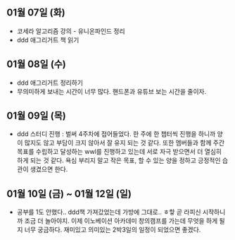 ## 01월 07일 (화)
- 코세라 알고리즘 강의 - 유니온파인드 정리
- ddd 애그리거트 책 읽기

## 01월 08일 (수)
- ddd 애그리거트 정리하기
- 무의미하게 보내는 시간이 너무 많다. 핸드폰과 유튜브 보는 시간을 줄이자. 

## 01월 09일 (목)
- ddd 스터디 진행 : 벌써 4주차에 접어들었다. 한 주에 한 챕터씩 진행을 하니까 양이 많지도 않고 부담이 크지 않아서 잘 유지 되는 것 같다. 또한 멤버들과 함께 주간 목표를 수립하고 달성하는 wwl를 진행하고 있는데 서로 자극 받으면서 더 열심히 하게 되는 것 같다. 욕심 부리지 말고 작은 목표, 할 수 있는 양을 정하고 긍정적인 습관이 생겼으면 한다.

## 01월 10일 (금) ~ 01월 12일 (일)
- 공부를 1도 안했다.. ddd책 가져갔었는데 가방에 그대로.. ㅎ핳 곧 라피신 시작하니까 조금 더 놀아야지. 이제 이노베이션 아카데미 창의캠프를 가는데 무엇을 하게 될지 너무 궁금하다. 재미있고 의미있는 2박3일의 일정이 되었으면 좋겠다.